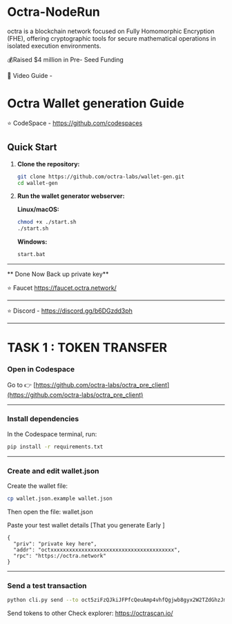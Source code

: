 # Octra-NodeRun
octra  is a blockchain network focused on Fully Homomorphic Encryption (FHE), offering cryptographic tools for secure mathematical operations in isolated execution environments.  

💰Raised $4 million in Pre- Seed Funding   

📌 Video Guide - 


#  Octra Wallet generation Guide

⭐️ CodeSpace - https://github.com/codespaces

## Quick Start

1. **Clone the repository:**
   ```bash
   git clone https://github.com/octra-labs/wallet-gen.git
   cd wallet-gen
   ```

2. **Run the wallet generator webserver:**
   
   **Linux/macOS:**
   ```bash
   chmod +x ./start.sh
   ./start.sh
   ```
   
   **Windows:**
   ```bash
   start.bat
   ```
---

** Done Now Back up private key**

⭐️ Faucet  https://faucet.octra.network/

---

⭐️ Discord - https://discord.gg/b6DGzdd3ph

---




#  TASK 1 : TOKEN TRANSFER

###  Open in Codespace

 Go to 👉 [https://github.com/octra-labs/octra_pre_client](https://github.com/octra-labs/octra_pre_client)

---

###   Install dependencies

In the Codespace terminal, run:

```bash
pip install -r requirements.txt
````

---

###  Create and edit wallet.json

Create the wallet file:

```bash
cp wallet.json.example wallet.json
```

Then open the file: wallet.json

Paste your test wallet details [That you generate Early ] 



```
{
  "priv": "private key here",
  "addr": "octxxxxxxxxxxxxxxxxxxxxxxxxxxxxxxxxxxxxxxxx",
  "rpc": "https://octra.network"
}
```

---

###  Send a test transaction

```bash
python cli.py send --to oct5ziFzQJkiJFPfcQeuAmp4vhfQgjwb8gyx2W2TZdGhzJm --amount 0.01
```

Send tokens to other Check  explorer: https://octrascan.io/
